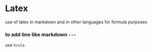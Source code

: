 # Latex
use of latex in markdown and in other languages for formula purposes
### to add line like markdown `---`
use `hrule`
